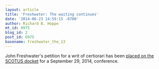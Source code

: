```yaml
---
layout: article
title: 'Freshwater: The waiting continues'
date: '2014-06-23 14:59:15 -0700'
author: Richard B. Hoppe
mt_id: 6975
blog_id: 2
post_id: 6975
basename: freshwater_the_13
---
```

John Freshwater's petition for a writ of certiorari has been [placed on the SCOTUS docket](http://www.supremecourt.gov/Search.aspx?FileName=/docketfiles/13-1311.htm) for a September 29, 2014, conference.
